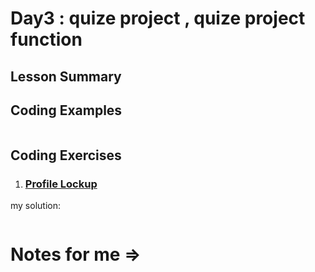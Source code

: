 # Day3 : quize project , quize project function 


## Lesson Summary


## Coding Examples
```javascript

```

## Coding Exercises
1. ### [Profile Lockup](https://www.freecodecamp.org/learn/javascript-algorithms-and-data-structures/basic-javascript/profile-lookup)
my solution:
```javascript

```
# Notes for me => 

